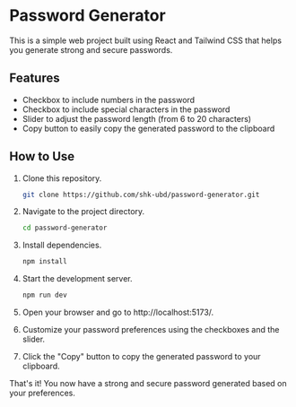# Password Generator

This is a simple web project built using React and Tailwind CSS that helps you generate strong and secure passwords.

## Features
- Checkbox to include numbers in the password
- Checkbox to include special characters in the password
- Slider to adjust the password length (from 6 to 20 characters)
- Copy button to easily copy the generated password to the clipboard

## How to Use
1. Clone this repository.
    ```bash
    git clone https://github.com/shk-ubd/password-generator.git
    ```
2. Navigate to the project directory.
    ```bash
    cd password-generator
    ```
3. Install dependencies.
    ```bash
    npm install
    ```
4. Start the development server.
    ```bash
    npm run dev
    ```
5. Open your browser and go to http://localhost:5173/.

6. Customize your password preferences using the checkboxes and the slider.

7. Click the "Copy" button to copy the generated password to your clipboard.

That's it! You now have a strong and secure password generated based on your preferences.
